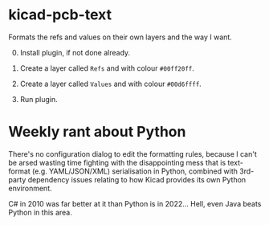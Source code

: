 # kicad-pcb-text

Formats the refs and values on their own layers and the way I want.

 0. Install plugin, if not done already.

 1. Create a layer called `Refs` and with colour `#00ff20ff`.

 2. Create a layer called `Values` and with colour `#00d6ffff`.

 3. Run plugin.


# Weekly rant about Python

There's no configuration dialog to edit the formatting rules, because I can't be
arsed wasting time fighting with the disappointing mess that is text-format
(e.g. YAML/JSON/XML) serialisation in Python, combined with 3rd-party dependency
issues relating to how Kicad provides its own Python environment.

C# in 2010 was far better at it than Python is in 2022...
Hell, even Java beats Python in this area.
